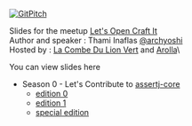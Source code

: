 [![GitPitch](https://gitpitch.com/assets/badge.svg)](https://gitpitch.com/archyoshi/lets-open-craft-it/master?grs=github#/)

Slides for the meetup [Let's Open Craft It](https://www.meetup.com/fr-FR/Paris-Lets-Open-Craft-It-contribute-to-open-source/)\
Author and speaker : Thami Inaflas [@archyoshi](https://twitter.com/archYoshi)\
Hosted by : [La Combe Du Lion Vert](http://la-combe-du-lion-vert.fr/) and [Arolla](http://www.arolla.fr/)\

You can view slides here
* Season 0 - Let's Contribute to [assertj-core](https://github.com/joel-costigliola/assertj-core)
  * [edition 0](https://gitpitch.com/archyoshi/lets-open-craft-it/season-0_edition-0)
  * [edition 1](https://gitpitch.com/archyoshi/lets-open-craft-it/season-0_edition-1)
  * [special edition](https://gitpitch.com/archyoshi/lets-open-craft-it/special-edition-0)
